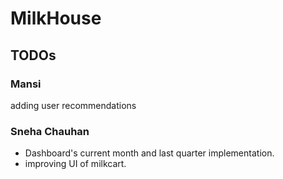 # MilkHouse 
## TODOs

### Mansi
adding user recommendations

 ### Sneha Chauhan
- Dashboard's current month and last quarter implementation.
- improving UI of milkcart.
  
